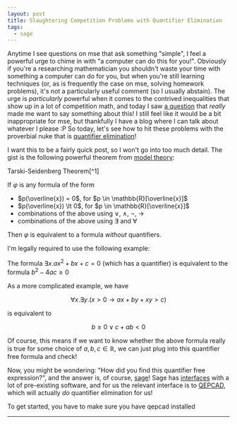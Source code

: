 ```yaml
---
layout: post
title: Slaughtering Competition Problems with Quantifier Elimination
tags:
  - sage
---
```


Anytime I see questions on mse that ask something "simple", I feel a
powerful urge to chime in with "a computer can do this for you!". 
Obviously if you're a researching mathematician you shouldn't waste your
time with something a computer can do for you, but when you're still 
learning techniques (or, as is frequently the case on mse, 
solving homework problems), it's not a particularly useful comment
(so I usually abstain). The urge is _particularly_ powerful when it 
comes to the contrived inequalities that show up in a lot of competition math, 
and today I saw [a question][6] that _really_ made me want to say something
about this! I still feel like it would be a bit inappropriate for mse, but
thankfully I have a blog where I can talk about whatever I please :P
So today, let's see how to hit these problems with the proverbial nuke 
that is [quantifier elimination][1]!

I want this to be a fairly quick post, so I won't go into too much detail. 
The gist is the following powerful theorem from [model theory][2]:

<div class=boxed markdown=1>
<span class=defn>Tarski-Seidenberg Theorem</span>[^1]

If $\varphi$ is any formula of the form

- $p(\overline{x}) = 0$, for $p \in \mathbb{R}[\overline{x}]$
- $p(\overline{x}) \lt 0$, for $p \in \mathbb{R}[\overline{x}]$
- combinations of the above using $\lor$, $\land$, $\lnot$, $\to$
- combinations of the above using $\exists$ and $\forall$

Then $\varphi$ is equivalent to a formula _without_ quantifiers.
</div>

I'm legally required to use the following example:

The formula $\exists x . a x^2 + bx + c = 0$ (which has a quantifier)
is equivalent to the formula $b^2 - 4ac \geq 0$

As a more complicated example, we have

$$\forall x . \exists y . (x > 0 \to ax + by + xy > c)$$

is equivalent to 

$$b \geq 0 \lor c + ab \lt 0$$

Of course, this means if we want to know whether the above formula really 
is true for some choice of $a,b,c \in \mathbb{R}$, we can just plug into
this quantifier free formula and check!

Now, you might be wondering: "How did you find this quantifier free expression?",
and the answer is, of course, [sage][3]!
Sage has [interfaces][4] with a lot of pre-existing software, and for us
the relevant interface is to [QEPCAD][5], which will actually _do_
quantifier elimination for us!

To get started, you have to make sure you have qepcad installed

---

[^1]:
    As a cute thought exercise, you should try to provide geometric meaning
    to this claim. It's telling us that if you take the solution set of 
    polynomial inequations, then project from $\mathbb{R}^{n+m}$ down to 
    $\mathbb{R}^n$, the resulting set is _still_ definable by polynomial
    inequations!

    This should sound somewhat miraculous, and it's worth trying out some
    concrete examples to see just how shocking it is! 

    Thankfully, by the end of the post, you'll have all the tools you need
    in order to work out some examples on your own ^_^.



[1]: https://en.wikipedia.org/wiki/Quantifier_elimination
[2]: https://en.wikipedia.org/wiki/Model_theory
[3]: https://sagemath.org
[4]: https://wiki.sagemath.org/Interfaces
[5]: https://www.usna.edu/CS/qepcadweb/B/QEPCAD.html
[6]: https://math.stackexchange.com/questions/4339599/prove-15ab-ge1714-sqrt2ab

